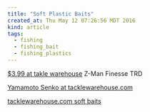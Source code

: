 ```yaml
---
title: "Soft Plastic Baits"
created_at: Thu May 12 07:26:56 MDT 2016
kind: article
tags:
  - fishing
  - fishing_bait
  - fishing_plastics
---
```



<a href="http://www.basspro.com/ZMan-Finesse-TRD/product/1406110826553/" target="_blank">$3.99 at takle warehouse</a> Z-Man Finesse TRD

<a href="http://www.tacklewarehouse.com/Yamamoto_Senko/descpage-YAS.html" target="_blank">Yamamoto Senko at tacklewarehouse.com</a>

<a href="http://www.tacklewarehouse.com/brandsoftbaits.html" target="_blank">tacklewarehouse.com soft baits</a>


<!--
html boilerplate
<a href="" target="_blank"></a>
<img src="" width="400px">
<ul>
  <li></li>
</ul>
<pre>
</pre>
<pre><code>
</code></pre>
-->

